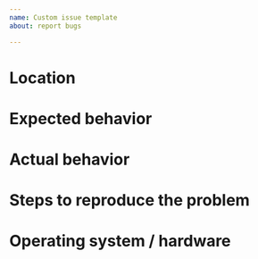 ```yaml
---
name: Custom issue template
about: report bugs

---
```


# Location

# Expected behavior

# Actual behavior

# Steps to reproduce the problem

# Operating system / hardware

